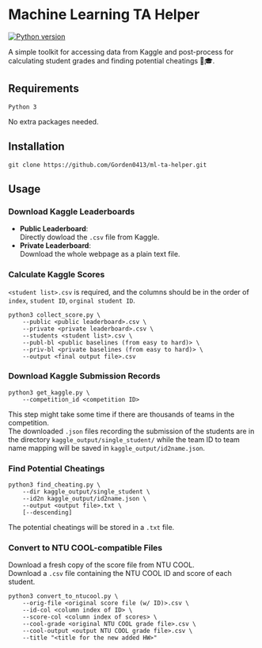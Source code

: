# Machine Learning TA Helper
[![Python version](https://img.shields.io/badge/python-%3E=_3.6-green.svg?style=flat-square)](_blank)

A simple toolkit for accessing data from Kaggle and post-process for calculating student grades and finding potential cheatings 📝🎓.


## Requirements
```
Python 3
```
No extra packages needed.

## Installation
```
git clone https://github.com/Gorden0413/ml-ta-helper.git
```

## Usage

### Download Kaggle Leaderboards
* **Public Leaderboard**:  
  Directly dowload the `.csv` file from Kaggle.
* **Private Leaderboard**:  
  Download the whole webpage as a plain text file.


###  Calculate Kaggle Scores
`<student list>.csv` is required, and the columns should be in the order of `index`, `student ID`, `orginal student ID`.
```
python3 collect_score.py \
    --public <public leaderboard>.csv \
    --private <private leaderboard>.csv \
    --students <student list>.csv \
    --publ-bl <public baselines (from easy to hard)> \
    --priv-bl <private baselines (from easy to hard)> \
    --output <final output file>.csv
```

### Download Kaggle Submission Records
```
python3 get_kaggle.py \
    --competition_id <competition ID>
```
This step might take some time if there are thousands of teams in the competition.  
The downloaded `.json` files recording the submission of the students are in the directory `kaggle_output/single_student/` while the team ID to team name mapping will be saved in `kaggle_output/id2name.json`.

### Find Potential Cheatings
```
python3 find_cheating.py \
    --dir kaggle_output/single_student \
    --id2n kaggle_output/id2name.json \
    --output <output file>.txt \
    [--descending]
```
The potential cheatings will be stored in a `.txt` file.

### Convert to NTU COOL-compatible Files
Download a fresh copy of the score file from NTU COOL.  
Download a `.csv` file containing the NTU COOL ID and score of each student.
```
python3 convert_to_ntucool.py \
    --orig-file <original score file (w/ ID)>.csv \
    --id-col <column index of ID> \
    --score-col <column index of scores> \
    --cool-grade <original NTU COOL grade file>.csv \
    --cool-output <output NTU COOL grade file>.csv \
    --title "<title for the new added HW>"
```
